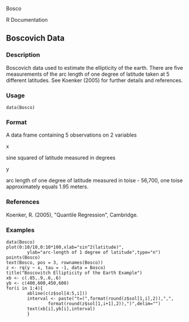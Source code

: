 Bosco

R Documentation

## Boscovich Data

### Description

Boscovich data used to estimate the ellipticity of the earth. There are five
measurements of the arc length of one degree of latitude taken at 5 different
latitudes. See Koenker (2005) for further details and references.

### Usage

    data(Bosco)

### Format

A data frame containing 5 observations on 2 variables

x

sine squared of latitude measured in degrees

y

arc length of one degree of latitude measured in toise - 56,700, one toise
approximately equals 1.95 meters.

### References

Koenker, R. (2005), "Quantile Regression", Cambridge.

### Examples

    
    data(Bosco)
    plot(0:10/10,0:10*100,xlab="sin^2(latitude)",
            ylab="arc-length of 1 degree of latitude",type="n")
    points(Bosco)
    text(Bosco, pos = 3, rownames(Bosco))
    z <- rq(y ~ x, tau = -1, data = Bosco)
    title("Boscovitch Ellipticity of the Earth Example")
    xb <- c(.85,.9,.6,.6)
    yb <- c(400,600,450,600)
    for(i in 1:4){
            abline(c(z$sol[4:5,i]))
            interval <- paste("t=(",format(round(z$sol[1,i],2)),",",
                    format(round(z$sol[1,i+1],2)),")",delim="")
            text(xb[i],yb[i],interval)
            }

